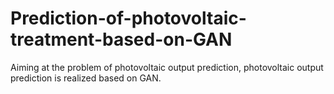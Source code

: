 # Prediction-of-photovoltaic-treatment-based-on-GAN
Aiming at the problem of photovoltaic output prediction, photovoltaic output prediction is realized based on GAN.
